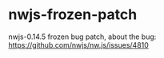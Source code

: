 # nwjs-frozen-patch
nwjs-0.14.5 frozen bug patch, about the bug: https://github.com/nwjs/nw.js/issues/4810
